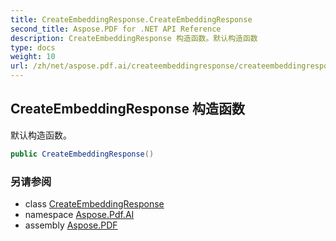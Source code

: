 ```yaml
---
title: CreateEmbeddingResponse.CreateEmbeddingResponse
second_title: Aspose.PDF for .NET API Reference
description: CreateEmbeddingResponse 构造函数。默认构造函数
type: docs
weight: 10
url: /zh/net/aspose.pdf.ai/createembeddingresponse/createembeddingresponse/
---
```

## CreateEmbeddingResponse 构造函数

默认构造函数。

```csharp
public CreateEmbeddingResponse()
```

### 另请参阅

* class [CreateEmbeddingResponse](../)
* namespace [Aspose.Pdf.AI](../../../aspose.pdf.ai/)
* assembly [Aspose.PDF](../../../)